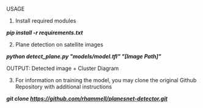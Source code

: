 USAGE

1. Install required modules

***pip install -r requirements.txt***

2. Plane detection on satellite images

***python detect_plane.py "models/model.tfl" "[Image Path]"***

OUTPUT: Detected image + Cluster Diagram 

3. For information on training the model, you may clone the original Github Repository with additional instructions

***git clone https://github.com/rhammell/planesnet-detector.git***



